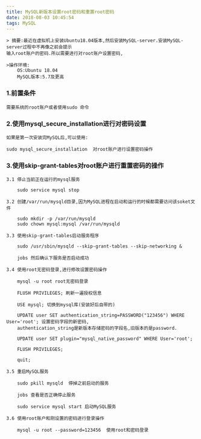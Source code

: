```yaml
---
title: MySQL新版本设置root密码和重置root密码
date: 2018-08-03 10:45:54
tags: MySQL
---
```


    > 摘要:最近在虚拟机上安装Ubuntu18.04版本,然后安装MySQL-server.安装MySQL-server过程中不再像之前会提示
    输入root账户的密码.所以需要进行对root账户设置密码,
    
    >操作环境:
        OS:Ubuntu 18.04
        MySQL版本:5.7及更高


### 1.前置条件

    需要系统的root账户或者使用sudo 命令

### 2.使用mysql_secure_installation进行对密码设置

    如果是第一次安装完MySQL后,可以使用:

    sudo mysql_secure_installation  对root账户进行设置密码操作

### 3.使用skip-grant-tables对root账户进行重置密码的操作

    3.1 停止当前正在运行的mysql服务

        sudo service mysql stop
    
    3.2 创建/var/run/mysqld目录,因为MySQL进程在启动和运行的时候都需要访问该soket文件

        sudo mkdir -p /var/run/mysqld
        sudo chown mysql:mysql /var/run/mysqld

    3.3 使用skip-grant-tables启动服务程序

        sudo /usr/sbin/mysqld --skip-grant-tables --skip-networking &

        jobs 然后确认下服务是否启动成功

    3.4 使用root无密码登录,进行修改设置密码操作

        mysql -u root root无密码登录

        FLUSH PRIVILEGES; 刷新一遍授权信息

        USE mysql; 切换到mysql库(安装好后自带的)

        UPDATE user SET authentication_string=PASSWORD("123456") WHERE User='root'; 设置密码字段的新密码,
        authentication_string是新版本存储密码的字段名,旧版本的是password.

        UPDATE user SET plugin="mysql_native_password" WHERE User='root';

        FLUSH PRIVILEGES;

        quit;

    3.5 重启MySQL服务

        sudo pkill mysqld  停掉之前启动的服务

        jobs 查看是否正确停止服务

        sudo service mysql start 启动MySQL服务

    3.6 使用root账户和刚设置的密码进行登录操作

        mysql -u root --password=123456  使用root和密码登录

        